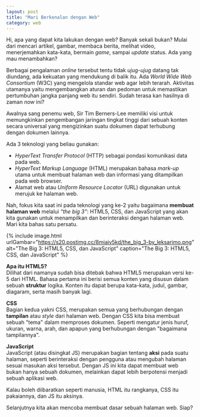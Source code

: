```yaml
---
layout: post
title: "Mari Berkenalan dengan Web"
category: web
---
```


Hi, apa yang dapat kita lakukan dengan web? Banyak sekali bukan? Mulai dari mencari artikel, gambar, membaca berita, melihat video, menerjemahkan kata-kata, bermain *game*, sampai *update* status. Ada yang mau menambahkan?

Berbagai pengalaman *online* tersebut tentu tidak *ujug-ujug* datang tak diundang, ada kekuatan yang mendukung di balik itu. Ada *World Wide Web Consortium* (W3C) yang mengelola standar web agar lebih terarah. Aktivitas utamanya yaitu mengembangkan aturan dan pedoman untuk memastikan pertumbuhan jangka panjang web itu sendiri. Sudah terasa kan hasilnya di zaman *now* ini?

Awalnya sang penemu web, Sir Tim Berners-Lee memiliki visi untuk memungkinkan pengembangan jaringan tingkat tinggi dari sebuah konten secara universal yang mengizinkan suatu dokumen dapat terhubung dengan dokumen lainnya.

Ada 3 teknologi yang beliau gunakan:

- *HyperText Transfer Protocol* (HTTP) sebagai pondasi komunikasi data pada web.
- *HyperText Markup Language* (HTML) merupakan bahasa *mark-up* utama untuk membuat halaman web dan informasi yang ditampilkan pada web browser.
- Alamat web atau *Uniform Resource Locator* (URL) digunakan untuk merujuk ke halaman web.

Nah, fokus kita saat ini pada teknologi yang ke-2 yaitu bagaimana **membuat halaman web** melalui *"the big 3"*: HTML5, CSS, dan JavaScript yang akan kita gunakan untuk menampilkan dan berinteraksi dengan halaman web. Mari kita bahas satu persatu.

{% include image.html urlGambar="https://s20.postimg.cc/8miaiv5kd/the_big_3-by_leksarimo.png" alt="The Big 3: HTML5, CSS, dan JavaScript" caption="The Big 3: HTML5, CSS, dan JavaScript" %}

**Apa itu HTML5?**   
Dilihat dari namanya sudah bisa ditebak bahwa HTML5 merupakan versi ke-5 dari HTML. Bahasa pertama ini berisi semua konten yang disusun dalam sebuah **struktur** logika. Konten itu dapat berupa kata-kata, judul, gambar, diagaram, serta masih banyak lagi.

**CSS**   
Bagian kedua yakni CSS, merupakan semua yang berhubungan dengan **tampilan** atau *style* dari halaman web. Dengan CSS kita bisa membuat sebuah "tema" dalam memproses dokumen. Seperti mengatur jenis huruf, ukuran, warna, arah, dan apapun yang berhubungan dengan "bagaimana tampilannya".

**JavaScript**   
JavaScript (atau disingkat JS) merupakan bagian tentang **aksi** pada suatu halaman, seperti berinteraksi dengan pengguna atau mengubah halaman sesuai masukan aksi tersebut. Dengan JS ini kita dapat membuat web bukan hanya sebuah dokumen, melainkan dapat lebih berpotensi menjadi sebuah aplikasi web.


Kalau boleh diibaratkan seperti manusia, HTML itu rangkanya, CSS itu pakaiannya, dan JS itu aksinya.

Selanjutnya kita akan mencoba membuat dasar sebuah halaman web. Siap?
